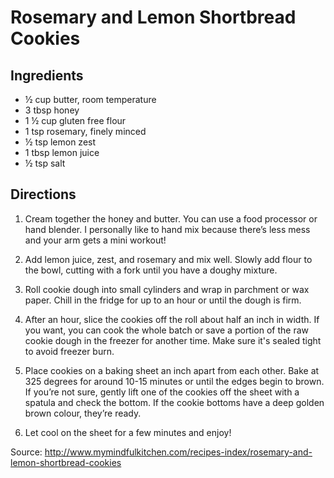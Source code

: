Rosemary and Lemon Shortbread Cookies
=====================================

Ingredients
-----------
* ½ cup butter, room temperature
* 3 tbsp honey
* 1 ½ cup gluten free flour
* 1 tsp rosemary, finely minced
* ½ tsp lemon zest
* 1 tbsp lemon juice
* ½ tsp salt 

Directions
----------
1. Cream together the honey and butter. You can use a food processor or hand
    blender. I personally like to hand mix because there’s less mess and your
    arm gets a mini workout!

2. Add lemon juice, zest, and rosemary and mix well. Slowly add flour to the
    bowl, cutting with a fork until you have a doughy mixture.

3. Roll cookie dough into small cylinders and wrap in parchment or wax paper.
    Chill in the fridge for up to an hour or until the dough is firm.

4. After an hour, slice the cookies off the roll about half an inch in width. If
    you want, you can cook the whole batch or save a portion of the raw cookie
    dough in the freezer for another time. Make sure it's sealed tight to avoid
    freezer burn.

5. Place cookies on a baking sheet an inch apart from each other. Bake at 325
    degrees for around 10-15 minutes or until the edges begin to brown. If
    you’re not sure, gently lift one of the cookies off the sheet with a
    spatula and check the bottom. If the cookie bottoms have a deep golden
    brown colour, they’re ready.

6. Let cool on the sheet for a few minutes and enjoy! 

Source: http://www.mymindfulkitchen.com/recipes-index/rosemary-and-lemon-shortbread-cookies

